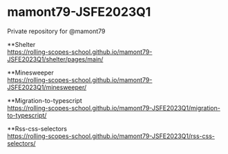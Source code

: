 # mamont79-JSFE2023Q1
Private repository for @mamont79  
  
**Shelter  
https://rolling-scopes-school.github.io/mamont79-JSFE2023Q1/shelter/pages/main/  
  
  
**Minesweeper  
https://rolling-scopes-school.github.io/mamont79-JSFE2023Q1/minesweeper/


**Migration-to-typescript  
https://rolling-scopes-school.github.io/mamont79-JSFE2023Q1/migration-to-typescript/


**Rss-css-selectors  
https://rolling-scopes-school.github.io/mamont79-JSFE2023Q1/rss-css-selectors/
